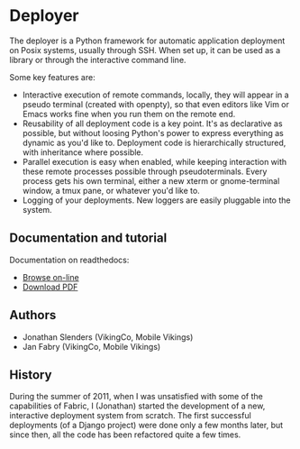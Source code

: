 Deployer
========

The deployer is a Python framework for automatic application deployment on
Posix systems, usually through SSH. When set up, it can be used as a library or
through the interactive command line.

Some key features are:

 - Interactive execution of remote commands, locally, they will appear in a
   pseudo terminal (created with openpty), so that even editors like Vim or
   Emacs works fine when you run them on the remote end.
 - Reusability of all deployment code is a key point. It's as declarative as
   possible, but without loosing Python's power to express everything as
   dynamic as you'd like to. Deployment code is hierarchically structured, with
   inheritance where possible.
 - Parallel execution is easy when enabled, while keeping interaction with
   these remote processes possible through pseudoterminals. Every process gets
   his own terminal, either a new xterm or gnome-terminal window, a tmux pane, or
   whatever you'd like to.
 - Logging of your deployments. New loggers are easily pluggable into the
   system.

Documentation and tutorial
--------------------------

Documentation on readthedocs:

 - [Browse on-line](https://python-deploy-framework.readthedocs.org/en/latest/)
 - [Download PDF](https://media.readthedocs.org/pdf/python-deploy-framework/latest/python-deploy-framework.pdf)


Authors
-------

 - Jonathan Slenders (VikingCo, Mobile Vikings)
 - Jan Fabry (VikingCo, Mobile Vikings)


History
-------

During the summer of 2011, when I was unsatisfied with some of the capabilities
of Fabric, I (Jonathan) started the development of a new, interactive
deployment system from scratch. The first successful deployments (of a Django
project) were done only a few months later, but since then, all the code has
been refactored quite a few times.


